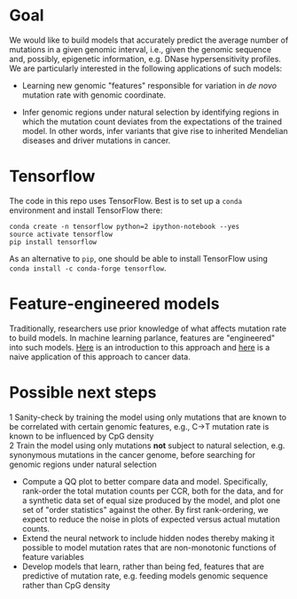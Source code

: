 # Goal 

We would like to build models that accurately predict the average number of mutations in a given genomic interval, i.e., given the genomic sequence and, possibly, epigenetic information, 
e.g. DNase hypersensitivity profiles. We are particularly interested in the following applications of such models: 

* Learning new genomic "features" responsible for variation in *de novo* mutation rate with genomic coordinate. 

* Infer genomic regions under natural selection by identifying regions in which the mutation count deviates 
from the expectations of the trained model. In other words, infer variants that give rise to inherited Mendelian diseases and driver mutations in cancer.

# Tensorflow 

The code in this repo uses TensorFlow. Best is to set up a `conda` environment and install TensorFlow there: 

```
conda create -n tensorflow python=2 ipython-notebook --yes
source activate tensorflow 
pip install tensorflow
```

As an alternative to `pip`, one should be able to install TensorFlow using `conda install -c conda-forge tensorflow`.

# Feature-engineered models 

Traditionally, researchers use prior knowledge of what affects mutation rate to build models. In machine learning parlance, features are "engineered" into such models. 
[Here](http://nbviewer.jupyter.org/github/petermchale/modeling_mutation_counts_using_neural_networks/blob/master/engineer_features/model/model.ipynb) is an introduction 
to this approach
and [here](http://nbviewer.jupyter.org/github/petermchale/modeling_mutation_counts_using_neural_networks/blob/master/engineer_features/data/analysis.ipynb) 
is a naive application of this approach to cancer data. 

# Possible next steps 

1 Sanity-check by training the model using only mutations that are known to be correlated with certain genomic features, e.g., C->T mutation rate 
is known to be influenced by CpG density  
2 Train the model using only mutations **not** subject to natural selection, e.g. synonymous mutations in the cancer genome, before searching for genomic regions under natural selection
* Compute a QQ plot to better compare data and model. Specifically, rank-order the total mutation counts per CCR, both for the data, 
and for a synthetic data set of equal size produced by the model, 
and plot one set of "order statistics" against the other. 
By first rank-ordering, we expect to reduce the noise in plots of expected versus actual mutation counts.
* Extend the neural network to include hidden nodes thereby making it possible to model mutation rates that are non-monotonic functions of feature variables
* Develop models that learn, rather than being fed, features that are predictive of mutation rate, e.g. feeding models genomic sequence rather than CpG density

